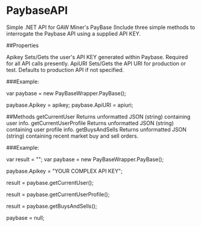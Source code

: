 # PaybaseAPI

Simple .NET API for GAW Miner's PayBase
(Include three simple methods to interrogate the Paybase API using a supplied API KEY.

##Properties

Apikey  Sets/Gets the user's API KEY generated within Paybase. Required for all API calls presently.
ApiURI  Sets/Gets the API URI for production or test. Defaults to production API if not specified.

###Example:
   
   var paybase = new PayBaseWrapper.PayBase();

   paybase.Apikey = apikey; 
   paybase.ApiURI = apiuri; 

##Methods
   getCurrentUser         Returns unformatted JSON (string) containing user info.
   getCurrentUserProfile  Returns unformatted JSON (string) containing user profile info.
   getBuysAndSells        Returns unformatted JSON (string) containing recent market buy and sell orders.

###Example:

  var result = ""; 
  var paybase = new PayBaseWrapper.PayBase(); 

  paybase.Apikey = "YOUR COMPLEX API KEY"; 

  result = paybase.getCurrentUser(); 

  result = paybase.getCurrentUserProfile(); 

  result = paybase.getBuysAndSells(); 

  paybase = null; 
